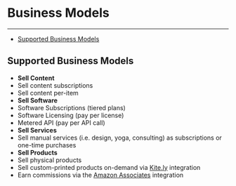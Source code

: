 # Business Models

---

- [Supported Business Models](#business-models)

<a id="business-models"></a>
## Supported Business Models

- **Sell Content**
 - Sell content subscriptions
 - Sell content per-item
- **Sell Software**
 - Software Subscriptions (tiered plans) 
 -  Software Licensing (pay per license)
 - Metered API (pay per API call) 
- **Sell Services**
 - Sell manual services (i.e. design, yoga, consulting) as subscriptions or one-time purchases 
- **Sell Products**
 - Sell physical products 
 - Sell custom-printed products on-demand via [Kite.ly](https://www.kite.ly) integration
 - Earn commissions via the [Amazon Associates](https://affiliate-program.amazon.com/) integration   
 